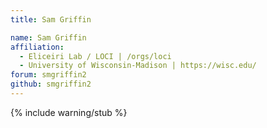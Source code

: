 ```yaml
---
title: Sam Griffin

name: Sam Griffin
affiliation:
  - Eliceiri Lab / LOCI | /orgs/loci
  - University of Wisconsin-Madison | https://wisc.edu/
forum: smgriffin2
github: smgriffin2
---
```

{% include warning/stub %}
